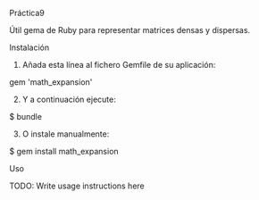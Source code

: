 
Práctica9

Útil gema de Ruby para representar matrices densas y dispersas.

Instalación

1. Añada esta línea al fichero Gemfile de su aplicación:

gem 'math_expansion'

2. Y a continuación ejecute:

$ bundle

3. O instale manualmente:

$ gem install math_expansion

Uso

TODO: Write usage instructions here
    
